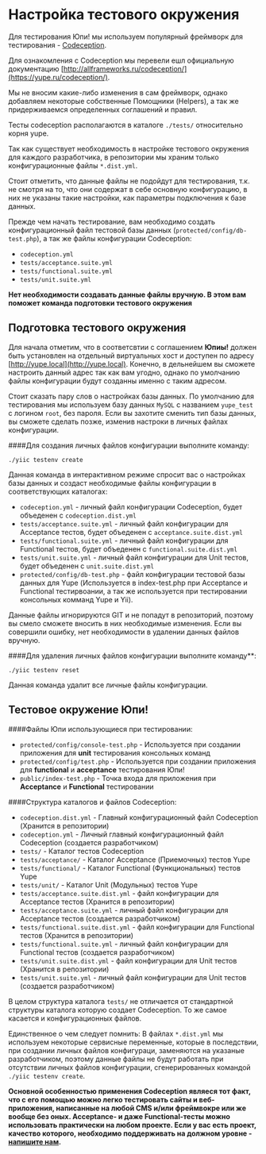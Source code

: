 Настройка тестового окружения
==========================

Для тестирования Юпи! мы используем популярный фреймворк для тестирования - [Codeception](http://codeception.com/).

Для ознакомления с Codeception мы перевели ешл официальную документацию [http://allframeworks.ru/codeception/](https://yupe.ru/codeception/).

Мы не вносим какие-либо изменения в сам фреймворк, однако добавляем некоторые собственные Помощники (Helpers), а так же придерживаемся определенных соглашений и правил.

Тесты codeception располагаются в каталоге `./tests/` относительно корня yupe.

Так как существует необходимость в настройке тестового окружения для каждого разработчика,
в репозитории мы храним только конфигурационные файлы `*.dist.yml`.

Стоит отметить, что данные файлы не подойдут для тестирования, т.к. не смотря на то, что они содержат
в себе основную конфигурацию, в них не указаны такие настройки, как параметры подключения к базе данных.

Прежде чем начать тестирование, вам необходимо создать конфигурационный файл тестовой базы данных (`protected/config/db-test.php`),
а так же файлы конфигурации Codeception:

- `codeception.yml`
- `tests/acceptance.suite.yml`
- `tests/functional.suite.yml`
- `tests/unit.suite.yml`

**Нет необходимости создавать данные файлы вручную. В этом вам поможет команда подготовки тестового окружения**

Подготовка тестового окружения
------------------------------

Для начала отметим, что в соответсвтии с соглашением **Юпиы!** должен быть установлен на отдельный виртуальных хост и доступен по адресу [http://yupe.local](http://yupe.local).
Конечно, в дельнейшем вы сможете настроить данный адрес так как вам угодно, однако по умолчанию файлы конфигурации будут созданны именно с таким адресом.

Стоит сказать пару слов о настройках базы данных. По умолчанию для тестирования мы используем
базу данных `MySQL` с названием `yupe_test` с логином `root`, без пароля. Если вы захотите сменить тип базы
данных, вы сможете сделать позже, изменив настроки в личных файлах конфигурации.

####Для создания личных файлов конфигурации выполните команду:

`./yiic testenv create`

Данная команда в интерактивном режиме спросит вас о настройках базы данных и создаст необходимые
файлы конфигурации в соответствующих каталогах:

- `codeception.yml` - личный файл конфигурации Codeception, будет объеденен с `codeception.dist.yml`
- `tests/acceptance.suite.yml` - личный файл конфигурации для Acceptance тестов, будет объеденен с `acceptance.suite.dist.yml`
- `tests/functional.suite.yml` - личный файл конфигурации для Functional тестов, будет объеденен с `functional.suite.dist.yml`
- `tests/unit.suite.yml` - личный файл конфигурации для Unit тестов, будет объеденен с `unit.suite.dist.yml`
- `protected/config/db-test.php` - файл конфигурации тестовой базы данных для Yupe
(Используется в index-test.php при Acceptance и Functional тестирвоании, а так же используется при тестировании консольных комманд Yupe и Yii).

Данные файлы игнорируются GIT и не попадут в репозиторий, поэтому вы смело сможете вносить в них необходимые изменения.
Если вы совершили ошибку, нет необходимости в удалении данных файлов вручную.

####Для удаления личных файлов конфигурации выполните команду**:

`./yiic testenv reset`

Данная команда удалит все личные файлы конфигурации.

Тестовое окружение Юпи!
--------------------------

####Файлы Юпи использующиеся при тестировании:

- `protected/config/console-test.php` - Используется при создании приложения для **unit** тестирования консольных команд
- `protected/config/test.php` - Используется при создании приложения для **functional** и **acceptance** тестирования Юпи!
- `public/index-test.php` - Точка входа для приложения при **Acceptance** и **Functional** тестировании

####Структура каталогов и файлов Codeception:

- `codeception.dist.yml` - Главный конфигурационный файл Codeception (Хранится в репозитории)
- `codeception.yml` - Личный главный конфигурационный файл Codeception (создается разработчиком)
- `tests/` - Каталог тестов Codeception
- `tests/acceptance/` - Каталог Acceptance (Приемочных) тестов Yupe
- `tests/functional/` - Каталог Functional (Функциональных) тестов Yupe
- `tests/unit/` - Каталог Unit (Модульных) тестов Yupe
- `tests/acceptance.suite.dist.yml` - файл конфигурации для Acceptance тестов (Хранится в репозитории)
- `tests/acceptance.suite.yml` - личный файл конфигурации для Acceptance тестов (создается разработчиком)
- `tests/functional.suite.dist.yml` - файл конфигурации для Functional тестов (Хранится в репозитории)
- `tests/functional.suite.yml` - личный файл конфигурации для Functional тестов (создается разработчиком)
- `tests/unit.suite.dist.yml` - файл конфигурации для Unit тестов (Хранится в репозитории)
- `tests/unit.suite.yml` - личный файл конфигурации для Unit тестов (создается разработчиком)

В целом структура каталога `tests/` не отличается от стандартной структуры каталога которую создает
Codeception. То же самое касается и конфигурационных файлов.

Единственное о чем следует помнить: В файлах `*.dist.yml` мы используем некоторые сервисные переменные, которые в последствии, при создании личных файлов конфигураци,
заменяются на указаные разработчиком, поэтому данные файлы не будут работать при отсутствии личных файлов конфигурации, сгенерированных командой `./yiic testenv create`.

**Основной особенностью применения Codeception являеся тот факт, что с его помощью можно легко тестировать сайты и веб-приложения, написанные на любой CMS и/или фреймвокре или же вообще без оных. Acceptance- и даже Functional-тесты можно использовать практически на любом проекте. Если у вас есть проект, качество которого, необходимо поддерживать на должном уровне - [напишите нам](http://amylabs.ru/contact).**
